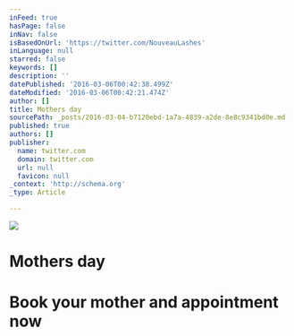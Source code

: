 ```yaml
---
inFeed: true
hasPage: false
inNav: false
isBasedOnUrl: 'https://twitter.com/NouveauLashes'
inLanguage: null
starred: false
keywords: []
description: ''
datePublished: '2016-03-06T00:42:38.499Z'
dateModified: '2016-03-06T00:42:21.474Z'
author: []
title: Mothers day
sourcePath: _posts/2016-03-04-b7120ebd-1a7a-4839-a2de-8e8c9341bd0e.md
published: true
authors: []
publisher:
  name: twitter.com
  domain: twitter.com
  url: null
  favicon: null
_context: 'http://schema.org'
_type: Article

---
```

![](https://s3-us-west-2.amazonaws.com/the-grid-img/p/67b0f3f68b772903c556b4d4103bf08f506bb121.jpg)

# Mothers day

# 

# Book your mother and appointment now
